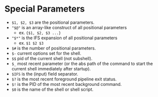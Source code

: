 
# Special Parameters
- `$1, $2, $3` are the positional parameters.
- `"$@"` is an array-like construct of all positional parameters
	- ex. `{$1, $2, $3 ...}`
- `"$*"` is the IFS expansion of all positional parameters
	- ex. `$1 $2 $3`
- `$#` is the number of positional parameters.
- `$-` current options set for the shell.
- `$$` pid of the current shell (not subshell).
- `$_` most recent parameter (or the abs path of the command to start the current shell immediately after startup).
- `$IFS` is the (input) field separator.
- `$?` is the most recent foreground pipeline exit status.
- `$!` is the PID of the most recent background command.
- `$0` is the name of the shell or shell script.
